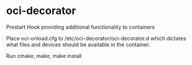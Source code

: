 # oci-decorator
Prestart Hook providing additional functionality to containers

Place oci-onload.cfg to /etc/oci-decorator/oci-decorator.d which 
dictates what files and devices should be available in the container.

Run cmake; make; make install



